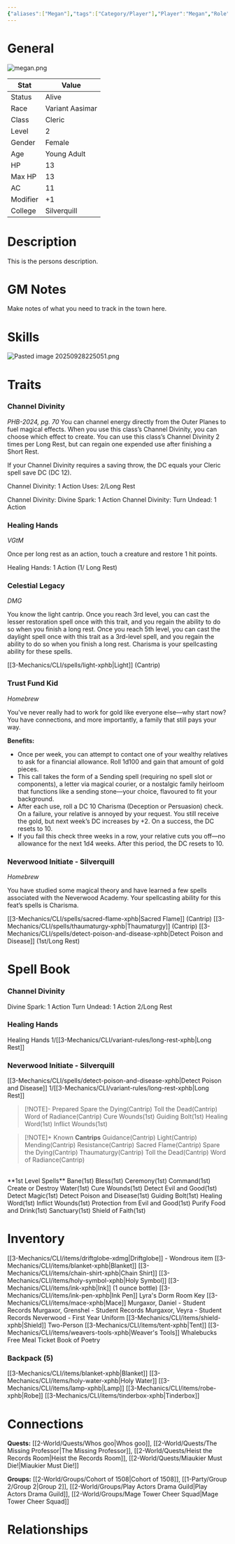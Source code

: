 ```yaml
---
{"aliases":["Megan"],"tags":["Category/Player"],"Player":"Megan","Role":"Player","level":2,"hp":13,"max_hp":13,"ac":11,"modifier":1,"pasperc":12,"Status":"Active","PlayerKnownLanguages":["Celestial","Common","Elvish","Primordial"],"faction_standing":{"Faction Name 1":1,"Faction Name 3":3},"char_race":"Variant Aasimar","char_class":"Cleric","char_gender":"Female","char_status":"Alive","char_age":"Young Adult","char_items":[],"Connected_Quests":["[[2-World/Quests/The Missing Professor.md|The Missing Professor]]","[[2-World/Quests/Whos goo.md|Whos goo]]","[[2-World/Quests/Heist the Records Room.md|Heist the Records Room]]","[[2-World/Quests/Miaukier Must Die!.md|Miaukier Must Die!]]"],"Connected_Groups":["[[2-World/Groups/Cohort of 1508.md|Cohort of 1508]]","[[1-Party/Group 2/Group 2.md|Group 2]]","[[2-World/Groups/Play Actors Drama Guild.md|Play Actors Drama Guild]]","[[2-World/Groups/Mage Tower Cheer Squad.md|Mage Tower Cheer Squad]]"],"parents":["Father","Mother"],"partner":["Partner"],"children":["Child"],"enemies":["Enemy"],"allies":["Friend"],"siblings":["Brother","Sister"],"obsidianUIMode":"preview","MyContainer":null,"MyCategory":null,"image":"megan.png","char_role":"Player","char_college":"Silverquill","dg-publish":true,"dg-path":"Party/Group 2/Lyra Everlight.md","permalink":"/party/group-2/lyra-everlight/","dgPassFrontmatter":true,"updated":"2025-09-28T22:52:30.000+01:00"}
---
```



# General

![megan.png](/img/user/z_Assets/character_art/Players/megan.png)

| Stat     | Value           |
| -------- | --------------- |
| Status   | Alive           |
| Race     | Variant Aasimar |
| Class    | Cleric          |
| Level    | 2               |
| Gender   | Female          |
| Age      | Young Adult     |
| HP       | 13              |
| Max HP   | 13              |
| AC       | 11              |
| Modifier | +1              |
| College  | Silverquill     |


# Description

This is the persons description. 


# GM Notes

Make notes of what you need to track in the town here. 

# Skills

![Pasted image 20250928225051.png](/img/user/z_Assets/Pasted%20image%2020250928225051.png)


# Traits

### Channel Divinity
*PHB-2024, pg. 70*
You can channel energy directly from the Outer Planes to fuel magical effects. When you use this class’s Channel Divinity, you can choose which effect to create. You can use this class’s Channel Divinity 2 times per Long Rest, but can regain one expended use after finishing a Short Rest.

If your Channel Divinity requires a saving throw, the DC equals your Cleric spell save DC (DC 12).

Channel Divinity: 1 Action
Uses: 2/Long Rest

Channel Divinity: Divine Spark: 1 Action
Channel Divinity: Turn Undead: 1 Action


### Healing Hands
*VGtM*

Once per long rest as an action, touch a creature and restore 1 hit points.

Healing Hands: 1 Action (1/ Long Rest)

### Celestial Legacy
*DMG*

You know the light cantrip. Once you reach 3rd level, you can cast the lesser restoration spell once with this trait, and you regain the ability to do so when you finish a long rest. Once you reach 5th level, you can cast the daylight spell once with this trait as a 3rd-level spell, and you regain the ability to do so when you finish a long rest. Charisma is your spellcasting ability for these spells.

[[3-Mechanics/CLI/spells/light-xphb\|Light]] (Cantrip)

### Trust Fund Kid
*Homebrew*

You've never really had to work for gold like everyone else—why start now? You have connections, and more importantly, a family that still pays your way.

**Benefits:**
-  Once per week, you can attempt to contact one of your wealthy relatives to ask for a financial allowance. Roll 1d100 and gain that amount of gold pieces.
-  This call takes the form of a Sending spell (requiring no spell slot or components), a letter via magical courier, or a nostalgic family heirloom that functions like a sending stone—your choice, flavoured to fit your background.
-  After each use, roll a DC 10 Charisma (Deception or Persuasion) check. On a failure, your relative is annoyed by your request. You still receive the gold, but next week’s DC increases by +2. On a success, the DC resets to 10.
-  If you fail this check three weeks in a row, your relative cuts you off—no allowance for the next 1d4 weeks. After this period, the DC resets to 10.

### Neverwood Initiate - Silverquill
*Homebrew*

You have studied some magical theory and have learned a few spells associated with the Neverwood Academy.
Your spellcasting ability for this feat’s spells is Charisma.

[[3-Mechanics/CLI/spells/sacred-flame-xphb\|Sacred Flame]] (Cantrip)
[[3-Mechanics/CLI/spells/thaumaturgy-xphb\|Thaumaturgy]] (Cantrip)
[[3-Mechanics/CLI/spells/detect-poison-and-disease-xphb\|Detect Poison and Disease]] (1st/Long Rest)

# Spell Book

### Channel Divinity
Divine Spark: 1 Action
Turn Undead: 1 Action
2/Long Rest

### Healing Hands
Healing Hands 1/[[3-Mechanics/CLI/variant-rules/long-rest-xphb\|Long Rest]]

### Neverwood Initiate - Silverquill
[[3-Mechanics/CLI/spells/detect-poison-and-disease-xphb\|Detect Poison and Disease]] 1/[[3-Mechanics/CLI/variant-rules/long-rest-xphb\|Long Rest]]



> [!NOTE]- Prepared
> Spare the Dying(Cantrip)
Toll the Dead(Cantrip)
Word of Radiance(Cantrip)
Cure Wounds(1st)
Guiding Bolt(1st)
Healing Word(1st)
Inflict Wounds(1st)

> [!NOTE]+ Known
> **Cantrips**
> Guidance(Cantrip)
Light(Cantrip)
Mending(Cantrip)
Resistance(Cantrip)
Sacred Flame(Cantrip)
Spare the Dying(Cantrip)
Thaumaturgy(Cantrip)
Toll the Dead(Cantrip)
Word of Radiance(Cantrip)
  <br>
  **1st Level Spells**
Bane(1st)
Bless(1st)
Ceremony(1st)
Command(1st)
Create or Destroy Water(1st)
Cure Wounds(1st)
Detect Evil and Good(1st)
Detect Magic(1st)
Detect Poison and Disease(1st)
Guiding Bolt(1st)
Healing Word(1st)
Inflict Wounds(1st)
Protection from Evil and Good(1st)
Purify Food and Drink(1st)
Sanctuary(1st)
Shield of Faith(1st)

# Inventory


[[3-Mechanics/CLI/items/driftglobe-xdmg\|Driftglobe]] - Wondrous item
[[3-Mechanics/CLI/items/blanket-xphb\|Blanket]]
[[3-Mechanics/CLI/items/chain-shirt-xphb\|Chain Shirt]]
[[3-Mechanics/CLI/items/holy-symbol-xphb\|Holy Symbol]]
[[3-Mechanics/CLI/items/ink-xphb\|Ink]] (1 ounce bottle)
[[3-Mechanics/CLI/items/ink-pen-xphb\|Ink Pen]]
Lyra's Dorm Room Key
[[3-Mechanics/CLI/items/mace-xphb\|Mace]]
Murgaxor, Daniel - Student Records
Murgaxor, Grenshel - Student Records
Murgaxor, Veyra - Student Records
Neverwood - First Year Uniform
[[3-Mechanics/CLI/items/shield-xphb\|Shield]]
Two-Person [[3-Mechanics/CLI/items/tent-xphb\|Tent]]
[[3-Mechanics/CLI/items/weavers-tools-xphb\|Weaver's Tools]]
Whalebucks Free Meal Ticket
Book of Poetry
### Backpack (5)
[[3-Mechanics/CLI/items/blanket-xphb\|Blanket]]
[[3-Mechanics/CLI/items/holy-water-xphb\|Holy Water]]
[[3-Mechanics/CLI/items/lamp-xphb\|Lamp]]
[[3-Mechanics/CLI/items/robe-xphb\|Robe]]
[[3-Mechanics/CLI/items/tinderbox-xphb\|Tinderbox]]


# Connections

**Quests:** [[2-World/Quests/Whos goo\|Whos goo]], [[2-World/Quests/The Missing Professor\|The Missing Professor]], [[2-World/Quests/Heist the Records Room\|Heist the Records Room]], [[2-World/Quests/Miaukier Must Die!\|Miaukier Must Die!]]

**Groups:** [[2-World/Groups/Cohort of 1508\|Cohort of 1508]], [[1-Party/Group 2/Group 2\|Group 2]], [[2-World/Groups/Play Actors Drama Guild\|Play Actors Drama Guild]], [[2-World/Groups/Mage Tower Cheer Squad\|Mage Tower Cheer Squad]]

# Relationships
